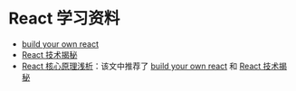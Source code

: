 # React 学习资料

- [build your own react](https://pomb.us/build-your-own-react/)
- [React 技术揭秘](https://react.iamkasong.com/)
- [React 核心原理浅析](https://juejin.cn/post/6987197729046790175)：该文中推荐了 [build your own react](https://pomb.us/build-your-own-react/) 和 [React 技术揭秘](https://react.iamkasong.com/)
